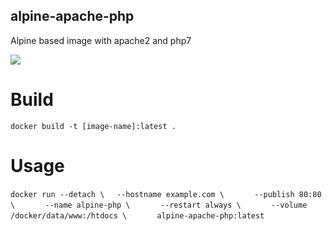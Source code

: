 ## alpine-apache-php
Alpine based image with apache2 and php7

[![](https://badge.imagelayers.io/eriksoderblom/alpine-apache-php:latest.svg)](https://imagelayers.io/?images=eriksoderblom/alpine-apache-php:latest)

# Build
`docker build -t [image-name]:latest .`

# Usage

`docker run --detach \`
&nbsp;&nbsp;&nbsp;&nbsp;`--hostname example.com \`
&nbsp;&nbsp;&nbsp;&nbsp;`    --publish 80:80 \`
&nbsp;&nbsp;&nbsp;&nbsp;`    --name alpine-php \`
&nbsp;&nbsp;&nbsp;&nbsp;`    --restart always \`
&nbsp;&nbsp;&nbsp;&nbsp;`    --volume /docker/data/www:/htdocs \`
&nbsp;&nbsp;&nbsp;&nbsp;`    alpine-apache-php:latest`